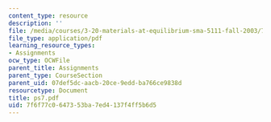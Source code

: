 ```yaml
---
content_type: resource
description: ''
file: /media/courses/3-20-materials-at-equilibrium-sma-5111-fall-2003/7f6f77c0647353ba7ed4137f4ff5b6d5_ps7.pdf
file_type: application/pdf
learning_resource_types:
- Assignments
ocw_type: OCWFile
parent_title: Assignments
parent_type: CourseSection
parent_uid: 07def5dc-aacb-20ce-9edd-ba766ce9838d
resourcetype: Document
title: ps7.pdf
uid: 7f6f77c0-6473-53ba-7ed4-137f4ff5b6d5
---
```

